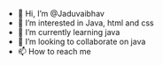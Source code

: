 - 👋 Hi, I’m @Jaduvaibhav
- 👀 I’m interested in Java, html and css
- 🌱 I’m currently learning java
- 💞️ I’m looking to collaborate on java
- 📫 How to reach me 

<!---
Jaduvaibhav/Jaduvaibhav is a ✨ special ✨ repository because its `README.md` (this file) appears on your GitHub profile.
You can click the Preview link to take a look at your changes.
--->
